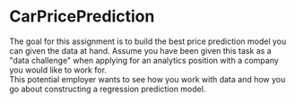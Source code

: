 # CarPricePrediction
The goal for this assignment is to build the best price prediction model you can given the data at hand. 
Assume you have been given this task as a "data challenge" when applying for an analytics position with a company you would like to work for.  
This potential employer wants to see how you work with data and how you go about constructing a regression prediction model. 
